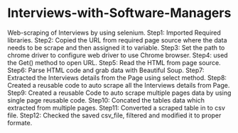 # Interviews-with-Software-Managers
Web-scraping of Interviews by using selenium.
Step1: Imported Required libraries.
Step2: Copied the URL from required page source where the data needs to be scrape and then assigned it to variable.
Step3: Set the path to chrome driver to configure web driver to use Chrome browser.
Step4: used the Get() method to open URL.
Step5: Read the HTML from page source.
Step6: Parse HTML code and grab data with Beautiful Soup.
Step7: Extracted the Interviews details from the Page using select method.
Step8: Created a reusable code to auto scrape all the Interviews details from Page. 
Step9: Created a reusable Code to auto scrape multiple pages data by using single page reusable code.
Step10: Concated the tables data which extracted from multiple pages. 
Step11: Converted a scraped table in to csv file.
Step12: Checked the saved csv_file, filtered and modified it to proper formate.
